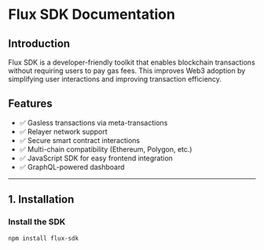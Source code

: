 # Flux SDK Documentation  

## Introduction  
Flux SDK is a developer-friendly toolkit that enables blockchain transactions without requiring users to pay gas fees. This improves Web3 adoption by simplifying user interactions and improving transaction efficiency.  

## Features  
- ✅ Gasless transactions via meta-transactions  
- ✅ Relayer network support  
- ✅ Secure smart contract interactions  
- ✅ Multi-chain compatibility (Ethereum, Polygon, etc.)  
- ✅ JavaScript SDK for easy frontend integration  
- ✅ GraphQL-powered dashboard  

---

## 1. Installation  

### Install the SDK  
```sh
npm install flux-sdk
